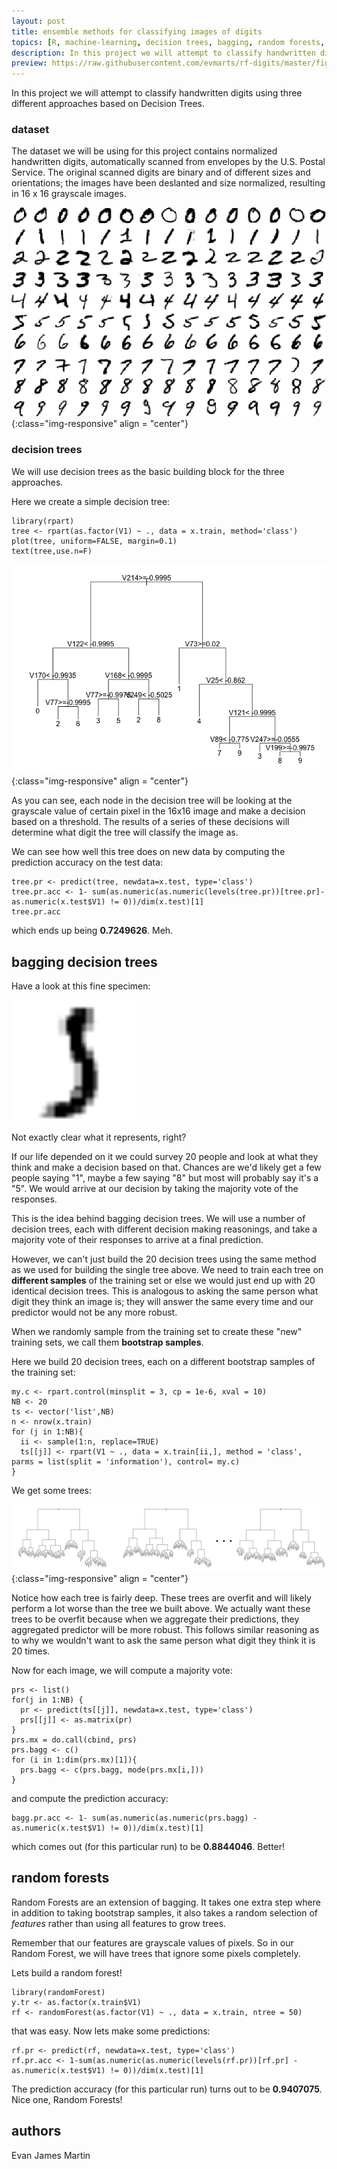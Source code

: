 ```yaml
---
layout: post
title: ensemble methods for classifying images of digits
topics: [R, machine-learning, decision trees, bagging, random forests, supervised learning]
description: In this project we will attempt to classify handwritten digits using three different approaches based on Decision Trees. 
preview: https://raw.githubusercontent.com/evmarts/rf-digits/master/figs/bagged.png
---
```


In this project we will attempt to classify handwritten digits using three different approaches based on Decision Trees. 

### dataset

The dataset we will be using for this project contains normalized handwritten digits, automatically scanned from envelopes by the U.S. Postal Service. The original scanned digits are binary and of different sizes and orientations; the images have been deslanted and size normalized, resulting in 16 x 16 grayscale images.

![](img/figs/ensemble-methods/digits.png){:class="img-responsive" align = "center"}

### decision trees 

We will use decision trees as the basic building block for the three approaches. 

Here we create a simple decision tree:

```
library(rpart)
tree <- rpart(as.factor(V1) ~ ., data = x.train, method='class')
plot(tree, uniform=FALSE, margin=0.1)
text(tree,use.n=F)
```

![](img/figs/ensemble-methods/tree.png){:class="img-responsive" align = "center"}


As you can see, each node in the decision tree will be looking at the grayscale value of certain pixel in the 16x16 image and make a decision based on a threshold. The results of a series of these decisions will determine what digit the tree will classify the image as.

We can see how well this tree does on new data by computing the prediction accuracy on the test data:

```
tree.pr <- predict(tree, newdata=x.test, type='class')
tree.pr.acc <- 1- sum(as.numeric(as.numeric(levels(tree.pr))[tree.pr]- as.numeric(x.test$V1) != 0))/dim(x.test)[1]
tree.pr.acc
```

which ends up being **0.7249626**. Meh.

## bagging decision trees

Have a look at this fine specimen:

<img src="img/figs/ensemble-methods/5.png" width="200x"  alt="">

Not exactly clear what it represents, right? 

If our life depended on it we could survey 20 people and look at what they think and make a decision based on that. Chances are we'd likely get a few people saying "1", maybe a few saying "8" but most will probably say it's a "5". We would arrive at our decision by taking the majority vote of the responses. 

This is the idea behind bagging decision trees. We will use a number of decision trees, each with different decision making reasonings, and take a majority vote of their responses to arrive at a final prediction. 

However, we can't just build the 20 decision trees using the same method as we used for building the single tree above. We need to train each tree on **different samples** of the training set or else we would just end up with 20 identical decision trees. This is analogous to asking the same person what digit they think an image is; they will answer the same every time and our predictor would not be any more robust. 

When we randomly sample from the training set to create these "new" training sets, we call them **bootstrap samples**.

Here we build 20 decision trees, each on a different bootstrap samples of the training set:

```
my.c <- rpart.control(minsplit = 3, cp = 1e-6, xval = 10)
NB <- 20
ts <- vector('list',NB)
n <- nrow(x.train)
for (j in 1:NB){
  ii <- sample(1:n, replace=TRUE)
  ts[[j]] <- rpart(V1 ~ ., data = x.train[ii,], method = 'class', parms = list(split = 'information'), control= my.c)
}
```

We get some trees:

![](img/figs/ensemble-methods/bagged.png){:class="img-responsive" align = "center"}


Notice how each tree is fairly deep. These trees are overfit and will likely perform a lot worse than the tree we built above. We actually want these trees to be overfit because when we aggregate their predictions, they aggregated predictor will be more robust. This follows similar reasoning as to why we wouldn't want to ask the same person what digit they think it is 20 times. 

Now for each image, we will compute a majority vote:

```
prs <- list()
for(j in 1:NB) {
  pr <- predict(ts[[j]], newdata=x.test, type='class')
  prs[[j]] <- as.matrix(pr)
}
prs.mx = do.call(cbind, prs)
prs.bagg <- c()
for (i in 1:dim(prs.mx)[1]){
  prs.bagg <- c(prs.bagg, mode(prs.mx[i,]))
}
```

and compute the prediction accuracy:

```
bagg.pr.acc <- 1- sum(as.numeric(as.numeric(prs.bagg) - as.numeric(x.test$V1) != 0))/dim(x.test)[1]
```

which comes out (for this particular run) to be **0.8844046**. Better!


## random forests

Random Forests are an extension of bagging. It takes one extra step where in addition to taking bootstrap samples, it also takes a random selection of *features* rather than using all features to grow trees.

Remember that our features are grayscale values of pixels. So in our Random Forest, we will have trees that ignore some pixels completely.

Lets build a random forest!

```
library(randomForest)
y.tr <- as.factor(x.train$V1)
rf <- randomForest(as.factor(V1) ~ ., data = x.train, ntree = 50)
```

that was easy. Now lets make some predictions:

```
rf.pr <- predict(rf, newdata=x.test, type='class')
rf.pr.acc <- 1-sum(as.numeric(as.numeric(levels(rf.pr))[rf.pr] - as.numeric(x.test$V1) != 0))/dim(x.test)[1]
```

The prediction accuracy (for this particular run) turns out to be **0.9407075**. Nice one, Random Forests!

## authors

Evan James Martin


